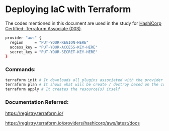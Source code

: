 # Deploying IaC with Terraform

The codes mentioned in this document are used in the study for [HashiCorp Certified: Terraform Associate (003)](https://developer.hashicorp.com/certifications/infrastructure-automation).


```sh
provider "aws" {
  region     = "PUT-YOUR-REGION-HERE"
  access_key = "PUT-YOUR-ACCESS-KEY-HERE"
  secret_key = "PUT-YOUR-SECRET-KEY-HERE"
}
```

### Commands:

```sh
terraform init # It downloads all plugins associated with the provider mentioned
terraform plan # It shows what will be create / destroy based on the code modified
terraform apply # It creates the resource(s) itself
```

### Documentation Referred:

https://registry.terraform.io/

https://registry.terraform.io/providers/hashicorp/aws/latest/docs
